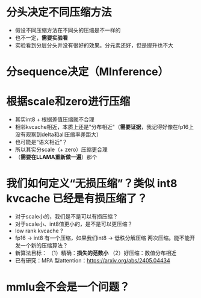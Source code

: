# 分头决定不同压缩方法
- 假设不同压缩方法在不同头的压缩是不一样的
- 也不一定，**需要实验看**
- 实验看到分层分头并没有很好的效果。分元素还好，但是提升也不大
# 分sequence决定（MInference）
# 根据scale和zero进行压缩
- 其实int8 + 根据差值压缩就不合理
- 相邻kvcache相近，本质上还是"分布相近"（**需要证据**，我记得好像在fp16上没有观察到delta和all压缩率差距大）
- 也可能是“语义相近”？
- 所以其实分scale（+ zero）压缩更合理
- （**需要在LLAMA重新做一遍**）那个
# 我们如何定义“无损压缩”？类似 int8 kvcache 已经是有损压缩了？
- 对于scale小的，我们是不是可以有损压缩？
- 对于scale小、int8值更小的，是不是可以更压缩？
- low rank kvcache ?
- fp16 -> int8 有一个压缩，如果我们int8 -> 低秩分解压缩 两次压缩。能不能开发一个新的压缩算法？
- 新算法目标： （1）精确：**损失的范数小** （2）好压缩：数值分布相近
- 已有研究：MPA 型attention：https://arxiv.org/abs/2405.04434
# mmlu会不会是一个问题？